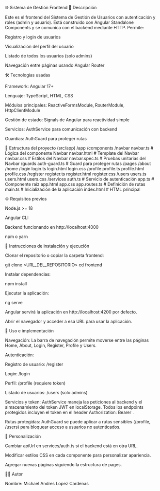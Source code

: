 🌐 Sistema de Gestión Frontend
📄 Descripción

Este es el frontend del Sistema de Gestión de Usuarios con autenticación y roles (admin y usuario).
Está construido con Angular Standalone Components y se comunica con el backend mediante HTTP.
Permite:

Registro y login de usuarios

Visualización del perfil del usuario

Listado de todos los usuarios (solo admins)

Navegación entre páginas usando Angular Router

🛠️ Tecnologías usadas

Framework: Angular 17+

Lenguaje: TypeScript, HTML, CSS

Módulos principales: ReactiveFormsModule, RouterModule, HttpClientModule

Gestión de estado: Signals de Angular para reactividad simple

Servicios: AuthService para comunicación con backend

Guardias: AuthGuard para proteger rutas

📂 Estructura del proyecto (src/app)
/app
  /components
    /navbar
      navbar.ts       # Lógica del componente Navbar
      navbar.html     # Template del Navbar
      navbar.css      # Estilos del Navbar
      navbar.spec.ts  # Pruebas unitarias del Navbar
  /guards
    auth-guard.ts     # Guard para proteger rutas
  /pages
    /about
    /home
    /login
      login.ts
      login.html
      login.css
    /profile
      profile.ts
      profile.html
      profile.css
    /register
      register.ts
      register.html
      register.css
    /users
      users.ts
      users.html
      users.css
  /services
    auth.ts           # Servicio de autenticación
  app.ts              # Componente raíz
  app.html
  app.css
  app.routes.ts       # Definición de rutas
main.ts               # Inicialización de la aplicación
index.html            # HTML principal

⚙️ Requisitos previos

Node.js >= 18

Angular CLI

Backend funcionando en http://localhost:4000

npm o yarn

🚀 Instrucciones de instalación y ejecución

Clonar el repositorio o copiar la carpeta frontend:

git clone <URL_DEL_REPOSITORIO>
cd frontend


Instalar dependencias:

npm install


Ejecutar la aplicación:

ng serve


Angular servirá la aplicación en http://localhost:4200 por defecto.

Abrir el navegador y acceder a esa URL para usar la aplicación.

🔑 Uso e implementación

Navegación:
La barra de navegación permite moverse entre las páginas Home, About, Login, Register, Profile y Users.

Autenticación:

Registro de usuario: /register

Login: /login

Perfil: /profile (requiere token)

Listado de usuarios: /users (solo admins)

Servicios y token:
AuthService maneja las peticiones al backend y el almacenamiento del token JWT en localStorage.
Todos los endpoints protegidos incluyen el token en el header Authorization: Bearer <token>.

Rutas protegidas:
AuthGuard se puede aplicar a rutas sensibles (/profile, /users) para bloquear acceso a usuarios no autenticados.

🧩 Personalización

Cambiar apiUrl en services/auth.ts si el backend está en otra URL.

Modificar estilos CSS en cada componente para personalizar apariencia.

Agregar nuevas páginas siguiendo la estructura de pages.

🧑‍💻 Autor

Nombre: Michael Andres Lopez Cardenas